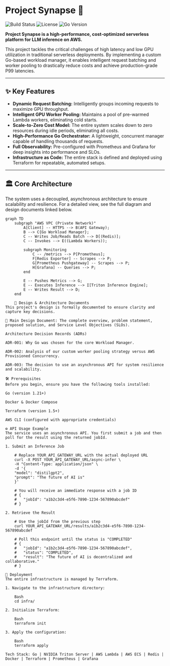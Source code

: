 # Project Synapse 🧠

![Build Status](https://img.shields.io/badge/build-passing-brightgreen)
![License](https://img.shields.io/badge/license-MIT-blue)
![Go Version](https://img.shields.io/badge/go-1.22-cyan.svg)

**Project Synapse is a high-performance, cost-optimized serverless platform for LLM inference on AWS.**

This project tackles the critical challenges of high latency and low GPU utilization in traditional serverless deployments. By implementing a custom Go-based workload manager, it enables intelligent request batching and worker pooling to drastically reduce costs and achieve production-grade P99 latencies.

---
## ✨ Key Features

* **Dynamic Request Batching:** Intelligently groups incoming requests to maximize GPU throughput.
* **Intelligent GPU Worker Pooling:** Maintains a pool of pre-warmed Lambda workers, eliminating cold starts.
* **Scale-to-Zero Cost Model:** The entire system scales down to zero resources during idle periods, eliminating all costs.
* **High-Performance Go Orchestrator:** A lightweight, concurrent manager capable of handling thousands of requests.
* **Full Observability:** Pre-configured with Prometheus and Grafana for deep insights into performance and SLOs.
* **Infrastructure as Code:** The entire stack is defined and deployed using Terraform for repeatable, automated setups.

---
## 🏛️ Core Architecture

The system uses a decoupled, asynchronous architecture to ensure scalability and resilience. For a detailed view, see the full diagram and design documents linked below.

```mermaid
graph TD
    subgraph "AWS VPC (Private Network)"
        A[Client] -- HTTPS --> B(API Gateway);
        B --> C{Go Workload Manager};
        C -- Writes Job/Reads Batch --> D[(Redis)];
        C -- Invokes --> E((Lambda Workers));

        subgraph Monitoring
            C -- /metrics --> P[Prometheus];
            F[Redis Exporter] -- Scrapes --> P;
            G[Prometheus Pushgateway] -- Scrapes --> P;
            H[Grafana] -- Queries --> P;
        end

        E -- Pushes Metrics --> G;
        E -- Executes Inference --> I[Triton Inference Engine];
        E -- Writes Result --> D;
    end

    📜 Design & Architecture Documents
This project's design is formally documented to ensure clarity and capture key decisions.

📄 Main Design Document: The complete overview, problem statement, proposed solution, and Service Level Objectives (SLOs).

Architecture Decision Records (ADRs)

ADR-001: Why Go was chosen for the core Workload Manager.

ADR-002: Analysis of our custom worker pooling strategy versus AWS Provisioned Concurrency.

ADR-003: The decision to use an asynchronous API for system resilience and scalability.

🛠️ Prerequisites
Before you begin, ensure you have the following tools installed:

Go (version 1.21+)

Docker & Docker Compose

Terraform (version 1.5+)

AWS CLI (configured with appropriate credentials)

⚙️ API Usage Example
The service uses an asynchronous API. You first submit a job and then poll for the result using the returned jobId.

1. Submit an Inference Job

    # Replace YOUR_API_GATEWAY_URL with the actual deployed URL
    curl -X POST YOUR_API_GATEWAY_URL/async-infer \
    -H "Content-Type: application/json" \
    -d '{
    "model": "distilgpt2",
    "prompt": "The future of AI is"
    }'

    # You will receive an immediate response with a job ID
    # {
    #   "jobId": "a1b2c3d4-e5f6-7890-1234-567890abcdef"
    # }

2. Retrieve the Result

    # Use the jobId from the previous step
    curl YOUR_API_GATEWAY_URL/results/a1b2c3d4-e5f6-7890-1234-567890abcdef

    # Poll this endpoint until the status is "COMPLETED"
    # {
    #   "jobId": "a1b2c3d4-e5f6-7890-1234-567890abcdef",
    #   "status": "COMPLETED",
    #   "result": "The future of AI is decentralized and collaborative."
    # }

🚀 Deployment
The entire infrastructure is managed by Terraform.

1. Navigate to the infrastructure directory:

    Bash
    cd infra/

2. Initialize Terraform:

    Bash
    terraform init

3. Apply the configuration:

    Bash
    terraform apply

Tech Stack: Go | NVIDIA Triton Server | AWS Lambda | AWS ECS | Redis | Docker | Terraform | Prometheus | Grafana